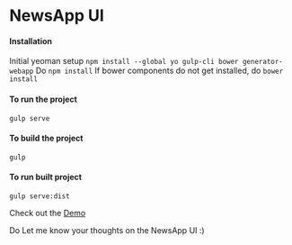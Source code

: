 # NewsApp UI

#### Installation
Initial yeoman setup
`npm install --global yo gulp-cli bower generator-webapp`
Do `npm install`
If bower components do not get installed,
do `bower install`

#### To run the project
`gulp serve`

#### To build the project
`gulp`

#### To run built project
`gulp serve:dist`

Check out the [Demo](http://ashwinshenoy.com/news)


Do Let me know your thoughts on the NewsApp UI :)

